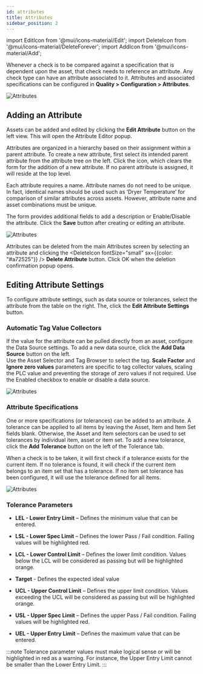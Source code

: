 ```yaml
---
id: attributes
title: Attributes
sidebar_position: 2
---
```

import EditIcon from '@mui/icons-material/Edit';
import DeleteIcon from '@mui/icons-material/DeleteForever';
import AddIcon from '@mui/icons-material/Add';

Whenever a check is to be compared against a specification that is dependent upon the asset, that check needs to reference an attribute. Any check type can have an attribute associated to it. Attributes and associated specifications can be configured in **Quality > Configuration > Attributes**.

![Attributes](/img/ProcessAttributeOverview.png)

## Adding an Attribute
Assets can be added and edited by clicking the <EditIcon fontSize="small" /> **Edit Attribute** button on the left view. This will open the Attribute Editor popup.

Attributes are organized in a hierarchy based on their assignment within a parent attribute. To create a new attribute, first select its intended parent attribute from the attribute tree on the left. Click the <AddIcon fontSize="small" /> icon, which clears the form for the addition of a new attribute. If no parent attribute is assigned, it will reside at the top level.

Each attribute requires a name. Attribute names do not need to be unique. In fact, identical names should be used such as ‘Dryer Temperature’ for comparison of similar attributes across assets. However, attribute name and asset combinations must be unique.

The form provides additional fields to add a description or Enable/Disable the attribute. Click the **Save** button after creating or editing an attribute.

![Attributes](/img/ProcessAttributeEditCreate.png)

Attributes can be deleted from the main Attributes screen by selecting an attribute and clicking the <DeleteIcon fontSize="small" sx={{color: "#a72525"}} /> **Delete Attribute** button. Click OK when the deletion confirmation popup opens.

## Editing Attribute Settings
To configure attribute settings, such as data source or tolerances, select the attribute from the table on the right. The, click the <EditIcon fontSize="small" /> **Edit Attribute Settings** button.

### Automatic Tag Value Collectors
If the value for the attribute can be pulled directly from an asset, configure the Data Source settings. To add a new data source, click the <AddIcon fontSize="small" />**Add Data Source** button on the left.  
Use the Asset Selector and Tag Browser to select the tag. **Scale Factor** and **Ignore zero values** parameters are specific to tag collector values, scaling the PLC value and preventing the storage of zero values if not required. Use the Enabled checkbox to enable or disable a data source. 

![Attributes](/img/ProcessAttributeDataSourceEditor.png)

### Attribute Specifications

One or more specifications (or tolerances) can be added to an attribute. A tolerance can be applied to all items by leaving the Asset, Item and Item Set fields blank. Otherwise, the Asset and Item selectors can be used to set tolerances by individual item, asset or item set. To add a new tolerance, click the <AddIcon fontSize="small" />**Add Tolerance** button on the left of the Tolerance tab.

When a check is to be taken, it will first check if a tolerance exists for the current item. If no tolerance is found, it will check if the current item belongs to an item set that has a tolerance. If no item set tolerance has been configured, it will use the tolerance defined for all items.

![Attributes](/img/ProcessAttributeToleranceEditor.png)


### Tolerance Parameters

- **LEL - Lower Entry Limit** – Defines the minimum value that can be entered.

- **LSL - Lower Spec Limit** – Defines the lower Pass / Fail condition. Failing values will be highlighted red.

- **LCL - Lower Control Limit** – Defines the lower limit condition. Values below the LCL will be considered as passing but will be highlighted orange.

- **Target** - Defines the expected ideal value

- **UCL - Upper Control Limit** – Defines the upper limit condition. Values exceeding the UCL will be considered as passing but will be highlighted orange.

- **USL - Upper Spec Limit** – Defines the upper Pass / Fail condition. Failing values will be highlighted red.

- **UEL - Upper Entry Limit** – Defines the maximum value that can be entered.

:::note 
Tolerance parameter values must make logical sense or will be highlighted in red as a warning. For instance, the Upper Entry Limit cannot be smaller than the Lower Entry Limit.
:::


